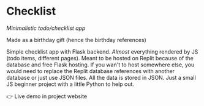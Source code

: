 # Checklist
*Minimalistic todo/checklist app*

Made as a birthday gift (hence the birthday references)

Simple checklist app with Flask backend. *Almost* everything rendered by JS (todo items, different pages). Meant to be hosted on Replit because of the database and free Flask hosting. If you wan't to host somewhere else, you would need to replace the Replit database references with another database or just use JSON files. All the data is stored in JSON. Just a small JS beginner project with a little Python to help out.

👉 Live demo in project website 
